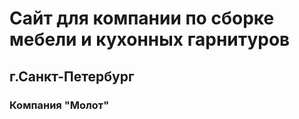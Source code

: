 # Сайт для компании по сборке мебели и кухонных гарнитуров
## г.Санкт-Петербург
### Компания "Молот"